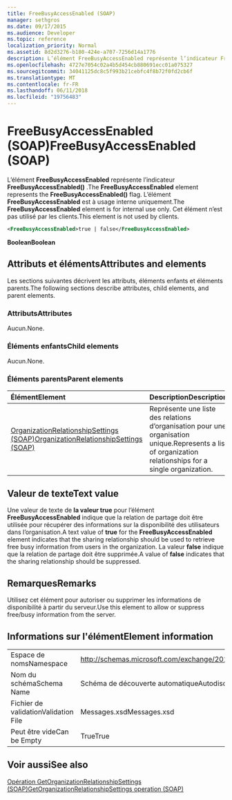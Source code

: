 ```yaml
---
title: FreeBusyAccessEnabled (SOAP)
manager: sethgros
ms.date: 09/17/2015
ms.audience: Developer
ms.topic: reference
localization_priority: Normal
ms.assetid: 8d2d3276-b180-424e-a707-7256d14a1776
description: L’élément FreeBusyAccessEnabled représente l’indicateur FreeBusyAccessEnabled(). L’élément FreeBusyAccessEnabled est à usage interne uniquement. Cet élément n’est pas utilisé par les clients.
ms.openlocfilehash: 4727e7054c02a4b5d454cb880691ecc01a075327
ms.sourcegitcommit: 34041125dc8c5f993b21cebfc4f8b72f0fd2cb6f
ms.translationtype: MT
ms.contentlocale: fr-FR
ms.lasthandoff: 06/11/2018
ms.locfileid: "19756483"
---
```

# <a name="freebusyaccessenabled-soap"></a><span data-ttu-id="72ae7-105">FreeBusyAccessEnabled (SOAP)</span><span class="sxs-lookup"><span data-stu-id="72ae7-105">FreeBusyAccessEnabled (SOAP)</span></span>

<span data-ttu-id="72ae7-106">L’élément **FreeBusyAccessEnabled** représente l’indicateur **FreeBusyAccessEnabled()** .</span><span class="sxs-lookup"><span data-stu-id="72ae7-106">The **FreeBusyAccessEnabled** element represents the **FreeBusyAccessEnabled()** flag.</span></span> <span data-ttu-id="72ae7-107">L’élément **FreeBusyAccessEnabled** est à usage interne uniquement.</span><span class="sxs-lookup"><span data-stu-id="72ae7-107">The **FreeBusyAccessEnabled** element is for internal use only.</span></span> <span data-ttu-id="72ae7-108">Cet élément n’est pas utilisé par les clients.</span><span class="sxs-lookup"><span data-stu-id="72ae7-108">This element is not used by clients.</span></span> 
  
```XML
<FreeBusyAccessEnabled>true | false</FreeBusyAccessEnabled>
```

 <span data-ttu-id="72ae7-109">**Boolean**</span><span class="sxs-lookup"><span data-stu-id="72ae7-109">**Boolean**</span></span>
## <a name="attributes-and-elements"></a><span data-ttu-id="72ae7-110">Attributs et éléments</span><span class="sxs-lookup"><span data-stu-id="72ae7-110">Attributes and elements</span></span>

<span data-ttu-id="72ae7-111">Les sections suivantes décrivent les attributs, éléments enfants et éléments parents.</span><span class="sxs-lookup"><span data-stu-id="72ae7-111">The following sections describe attributes, child elements, and parent elements.</span></span>
  
### <a name="attributes"></a><span data-ttu-id="72ae7-112">Attributs</span><span class="sxs-lookup"><span data-stu-id="72ae7-112">Attributes</span></span>

<span data-ttu-id="72ae7-113">Aucun.</span><span class="sxs-lookup"><span data-stu-id="72ae7-113">None.</span></span>
  
### <a name="child-elements"></a><span data-ttu-id="72ae7-114">Éléments enfants</span><span class="sxs-lookup"><span data-stu-id="72ae7-114">Child elements</span></span>

<span data-ttu-id="72ae7-115">Aucun.</span><span class="sxs-lookup"><span data-stu-id="72ae7-115">None.</span></span>
  
### <a name="parent-elements"></a><span data-ttu-id="72ae7-116">Éléments parents</span><span class="sxs-lookup"><span data-stu-id="72ae7-116">Parent elements</span></span>

|<span data-ttu-id="72ae7-117">**Élément**</span><span class="sxs-lookup"><span data-stu-id="72ae7-117">**Element**</span></span>|<span data-ttu-id="72ae7-118">**Description**</span><span class="sxs-lookup"><span data-stu-id="72ae7-118">**Description**</span></span>|
|:-----|:-----|
|[<span data-ttu-id="72ae7-119">OrganizationRelationshipSettings (SOAP)</span><span class="sxs-lookup"><span data-stu-id="72ae7-119">OrganizationRelationshipSettings (SOAP)</span></span>](organizationrelationshipsettings-soap.md) <br/> |<span data-ttu-id="72ae7-120">Représente une liste des relations d’organisation pour une organisation unique.</span><span class="sxs-lookup"><span data-stu-id="72ae7-120">Represents a list of organization relationships for a single organization.</span></span>  <br/> |
   
## <a name="text-value"></a><span data-ttu-id="72ae7-121">Valeur de texte</span><span class="sxs-lookup"><span data-stu-id="72ae7-121">Text value</span></span>

<span data-ttu-id="72ae7-122">Une valeur de texte de **la valeur true** pour l’élément **FreeBusyAccessEnabled** indique que la relation de partage doit être utilisée pour récupérer des informations sur la disponibilité des utilisateurs dans l’organisation.</span><span class="sxs-lookup"><span data-stu-id="72ae7-122">A text value of **true** for the **FreeBusyAccessEnabled** element indicates that the sharing relationship should be used to retrieve free busy information from users in the organization.</span></span> <span data-ttu-id="72ae7-123">La valeur **false** indique que la relation de partage doit être supprimée.</span><span class="sxs-lookup"><span data-stu-id="72ae7-123">A value of **false** indicates that the sharing relationship should be suppressed.</span></span> 
  
## <a name="remarks"></a><span data-ttu-id="72ae7-124">Remarques</span><span class="sxs-lookup"><span data-stu-id="72ae7-124">Remarks</span></span>

<span data-ttu-id="72ae7-125">Utilisez cet élément pour autoriser ou supprimer les informations de disponibilité à partir du serveur.</span><span class="sxs-lookup"><span data-stu-id="72ae7-125">Use this element to allow or suppress free/busy information from the server.</span></span> 
  
## <a name="element-information"></a><span data-ttu-id="72ae7-126">Informations sur l'élément</span><span class="sxs-lookup"><span data-stu-id="72ae7-126">Element information</span></span>

|||
|:-----|:-----|
|<span data-ttu-id="72ae7-127">Espace de noms</span><span class="sxs-lookup"><span data-stu-id="72ae7-127">Namespace</span></span>  <br/> |http://schemas.microsoft.com/exchange/2010/Autodiscover  <br/> |
|<span data-ttu-id="72ae7-128">Nom du schéma</span><span class="sxs-lookup"><span data-stu-id="72ae7-128">Schema Name</span></span>  <br/> |<span data-ttu-id="72ae7-129">Schéma de découverte automatique</span><span class="sxs-lookup"><span data-stu-id="72ae7-129">Autodiscover schema</span></span>  <br/> |
|<span data-ttu-id="72ae7-130">Fichier de validation</span><span class="sxs-lookup"><span data-stu-id="72ae7-130">Validation File</span></span>  <br/> |<span data-ttu-id="72ae7-131">Messages.xsd</span><span class="sxs-lookup"><span data-stu-id="72ae7-131">Messages.xsd</span></span>  <br/> |
|<span data-ttu-id="72ae7-132">Peut être vide</span><span class="sxs-lookup"><span data-stu-id="72ae7-132">Can be Empty</span></span>  <br/> |<span data-ttu-id="72ae7-133">True</span><span class="sxs-lookup"><span data-stu-id="72ae7-133">True</span></span>  <br/> |
   
## <a name="see-also"></a><span data-ttu-id="72ae7-134">Voir aussi</span><span class="sxs-lookup"><span data-stu-id="72ae7-134">See also</span></span>



[<span data-ttu-id="72ae7-135">Opération GetOrganizationRelationshipSettings (SOAP)</span><span class="sxs-lookup"><span data-stu-id="72ae7-135">GetOrganizationRelationshipSettings operation (SOAP)</span></span>](getorganizationrelationshipsettings-operation-soap.md)

